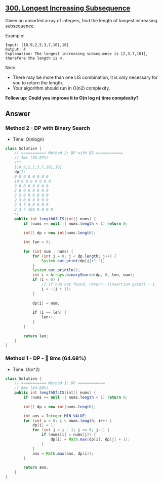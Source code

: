 ## [300. Longest Increasing Subsequence](https://leetcode.com/problems/longest-increasing-subsequence/)

Given an unsorted array of integers, find the length of longest increasing subsequence.

Example:
```
Input: [10,9,2,5,3,7,101,18]
Output: 4 
Explanation: The longest increasing subsequence is [2,3,7,101], therefore the length is 4. 
```
Note:

- There may be more than one LIS combination, it is only necessary for you to return the length.
- Your algorithm should run in O(n2) complexity.

**Follow up: Could you improve it to O(n log n) time complexity?**

## Answer
### Method 2 - DP with Binary Search
- Time: O(nlogn)
```java
class Solution {
    // =========== Method 2: DP with BS ============
    // 1ms (93.07%)
    /**
    [10,9,2,5,3,7,101,18]
    dp[]:
    0 0 0 0 0 0 0 0 
    10 0 0 0 0 0 0 0 
    9 0 0 0 0 0 0 0 
    2 0 0 0 0 0 0 0 
    2 5 0 0 0 0 0 0 
    2 3 0 0 0 0 0 0 
    2 3 7 0 0 0 0 0 
    2 3 7 101 0 0 0 0 
    */
    public int lengthOfLIS(int[] nums) {
        if (nums == null || nums.length < 1) return 0;
        
        int[] dp = new int[nums.length];

        int len = 0;
        
        for (int num : nums) {
            for (int j = 0; j < dp.length; j++) {
                System.out.print(dp[j]+" ");
            }
            System.out.println();
            int i = Arrays.binarySearch(dp, 0, len, num);
            if (i < 0) {
                // if num not found, return -(insertion point) - 1
                i = -(i + 1);
            }
            
            dp[i] = num;
            
            if (i == len) {
                len++;
            }
        }
        
        return len;
    }
}
```
### Method 1 - DP - :rabbit: 8ms (64.68%)
- Time: O(n^2)
```java
class Solution {
    // =========== Method 1: DP ============
    // 8ms (64.68%)
    public int lengthOfLIS(int[] nums) {
        if (nums == null || nums.length < 1) return 0;
        
        int[] dp = new int[nums.length];

        int ans = Integer.MIN_VALUE;
        for (int i = 0; i < nums.length; i++) {
            dp[i] = 1;
            for (int j = i - 1; j >= 0; j--) {
                if (nums[i] > nums[j]) {
                    dp[i] = Math.max(dp[i], dp[j] + 1);
                }
            }
            ans = Math.max(ans, dp[i]);
        }
        
        return ans;
    }
}
```

